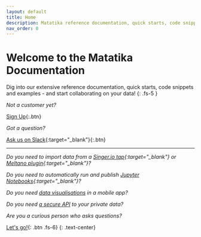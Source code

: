 ```yaml
---
layout: default
title: Home
description: Matatika reference documentation, quick starts, code snippets and examples.
nav_order: 0
---
```


# Welcome to the Matatika Documentation
Dig into our extensive reference documentation, quick starts, code snippets and examples - and start collaborating on your data!
{: .fs-5 }

*Not a customer yet?*

[Sign Up]({{site.matatika.links.www}}/sign-up/){:.btn}

*Got a question?*

[Ask us on Slack](https://join.slack.com/t/matatika/shared_invite/zt-19n1bfokx-F31DNitTpSxWCFO2aFlgxg){:target="_blank"}{:.btn}

---



*Do you need to import data from a [Singer.io tap](https://www.singer.io){:target="_blank"} or [Meltano plugin](https://docs.meltano.com/concepts/plugins){:target="_blank"}?*

*Do you need to automatically run and publish [Jupyter Notebooks](https://jupyter.org/){:target="_blank"}?*

*Do you need [data visualisations](dataml/datasetml/visualisation) in a mobile app?*

*Do you need [a secure API](api/) to your private data?*

*Are you a curious person who asks questions?*

[Let's go!]({{site.baseurl}}/getting-started/){: .btn .fs-6}
{: .text-center}